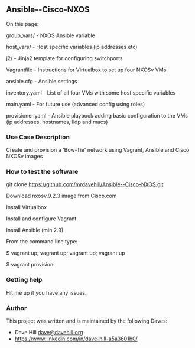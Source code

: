 ## Ansible--Cisco-NXOS

On this page:

group_vars/   -    NXOS Ansible variable

host_vars/    -    Host specific variables (ip addresses etc)

j2/           -    Jinja2 template for configuring switchports

Vagrantfile   -    Instructions for Virtualbox to set up four NXOSv VMs

ansible.cfg   -    Ansible settings

inventory.yaml -   List of all four VMs with some host specific variables

main.yaml     -    For future use (advanced config using roles)

provisioner.yaml - Ansible playbook adding basic configuration to the VMs (ip addresses, hostnames, lldp and macs)
 
### Use Case Description

Create and provision a 'Bow-Tie' network using Vagrant, Ansible and Cisco NXOSv images

### How to test the software

git clone https://github.com/mrdavehill/Ansible--Cisco-NXOS.git

Download nxosv.9.2.3 image from Cisco.com

Install Virtualbox

Install and configure Vagrant

Install Ansible (min 2.9)

From the command line type:

$ vagrant up; vagrant up; vagrant up; vagrant up

$ vagrant provision

### Getting help

Hit me up if you have any issues.

### Author

This project was written and is maintained by the following Daves:

* Dave Hill <dave@davehill.org>
* https://www.linkedin.com/in/dave-hill-a5a3601b0/
